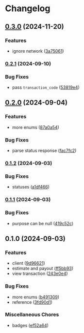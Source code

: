 # Changelog

## [0.3.0](https://www.github.com/brokeyourbike/yogupay-api-client-php/compare/v0.2.1...v0.3.0) (2024-11-20)


### Features

* ignore network ([3a75061](https://www.github.com/brokeyourbike/yogupay-api-client-php/commit/3a750618d6e8a9da5d36ccb9159ce417c874f6bd))

### [0.2.1](https://www.github.com/brokeyourbike/yogupay-api-client-php/compare/v0.2.0...v0.2.1) (2024-09-10)


### Bug Fixes

* pass `transaction_code` ([53819e4](https://www.github.com/brokeyourbike/yogupay-api-client-php/commit/53819e4dc0d9783924dafef714e70d2e766980bb))

## [0.2.0](https://www.github.com/brokeyourbike/yogupay-api-client-php/compare/v0.1.2...v0.2.0) (2024-09-04)


### Features

* more enums ([87a0a54](https://www.github.com/brokeyourbike/yogupay-api-client-php/commit/87a0a549e9bb804a95adcb10575c777c78e6f322))


### Bug Fixes

* parse status response ([fac7fc2](https://www.github.com/brokeyourbike/yogupay-api-client-php/commit/fac7fc2e3cc2ffbd6a060dc575dab6a1cdb92e98))

### [0.1.2](https://www.github.com/brokeyourbike/yogupay-api-client-php/compare/v0.1.1...v0.1.2) (2024-09-03)


### Bug Fixes

* statuses ([a1df466](https://www.github.com/brokeyourbike/yogupay-api-client-php/commit/a1df466bf8306fc5d15162e8ecdf2f428f464c75))

### [0.1.1](https://www.github.com/brokeyourbike/yogupay-api-client-php/compare/v0.1.0...v0.1.1) (2024-09-03)


### Bug Fixes

* purpose can be null ([419c52c](https://www.github.com/brokeyourbike/yogupay-api-client-php/commit/419c52c85c91b435207ee9f80b375ae66f54767e))

## 0.1.0 (2024-09-03)


### Features

* client ([9d96621](https://www.github.com/brokeyourbike/yogupay-api-client-php/commit/9d96621d3fd0be99275fd2b6f90bb7a5cab14055))
* estimate and payout ([ff5bb93](https://www.github.com/brokeyourbike/yogupay-api-client-php/commit/ff5bb934a4dafc5cbd740939b229bb395d3a54a5))
* view transaction ([243e0e4](https://www.github.com/brokeyourbike/yogupay-api-client-php/commit/243e0e463e06aaf7fbde630feb6a58ccf01cf683))


### Bug Fixes

* more enums ([b491309](https://www.github.com/brokeyourbike/yogupay-api-client-php/commit/b491309a4ea83e2f5309f605f861c39205309284))
* reference ([3fd90d1](https://www.github.com/brokeyourbike/yogupay-api-client-php/commit/3fd90d17de615d973df49f682c12e87eb175e762))


### Miscellaneous Chores

* badges ([ef52a64](https://www.github.com/brokeyourbike/yogupay-api-client-php/commit/ef52a6478920057e37c70cf39453173ca65d0045))
